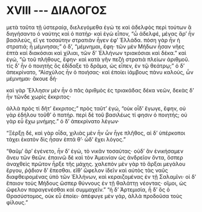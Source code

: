
# XVIII --- ΔΙΑΛΟΓΟΣ

μετὰ ταῦτα τῇ ὑστεραίᾳ, διελεγόμεθα ἐγώ τε καὶ ἀδελφὸς περὶ τούτων ἃ διηγήσαντο ὁ ναύτης καὶ ὁ πατήρ· καὶ ἐγὼ εἶπον, “ὦ ἀδελφέ, μέγας ἄρ’ ἦν βασιλεύς, εἴ γε τοσαύτην στρατιὰν ἦγεν ἐφ’ Ἑλλάδα. πόση γὰρ ἦν ἡ στρατιά; ἦ μέμνησαι;” ὁ δ’, “μέμνημαι, ἔφη· τῶν μὲν Μήδων ἦσαν νῆες ἑπτὰ καὶ διακόσιαι καὶ χίλιαι, τῶν δ’ Ἑλλήνων τριακόσιαι καὶ δέκα.” καὶ ἐγώ, “ὢ τοῦ πλήθους, ἔφην· καὶ κατὰ γῆν πεζὴ στρατιὰ πλείων ἀριθμοῦ. τίς δ’ ἦν ὁ ποιητὴς ὃς ἐδίδαξε τὸ δρᾶμα, ὡς εἶπεν, ἐν τῷ θεάτρῳ;” ὁ δ’ ἀπεκρίνατο, “Αἰσχύλος ἦν ὁ ποιήσας· καὶ ἐποίει ἰάμβους πάνυ καλούς, ὧν μέμνημαι· ἄκουε δή·

καὶ γὰρ Ἕλλησιν μὲν ἦν
ὁ πᾶς ἀριθμὸς ἐς τριακάδας δέκα
νεῶν, δεκὰς δ’ ἦν τῶνδε χωρὶς ἔκκριτος·

ἀλλὰ πρὸς τί δῆτ’ ἔκκριτος;” πρὸς ταῦτ’ ἐγώ, “οὐκ οἶδ’ ἔγωγε, ἔφην, οὐ γὰρ ἐδήλου τοῦθ’ ὁ πατήρ.  περὶ δὲ τοῦ βασιλέως τί φησιν ὁ ποιητής; οὐ γὰρ εὖ ἔχω μνήμης.” ὁ δ’ ἀπεκρίνατο λέγων·

“Ξέρξῃ δέ, καὶ γὰρ οἶδα, χιλιὰς μὲν ἦν
ὧν ἦγε πλῆθος, αἱ δ’ ὑπέρκοποι τάχει
ἑκατὸν δὶς ἦσαν ἑπτά θ’· ὧδ’ ἔχει λόγος.”

“θαῦμ’ ἄρ’ ἐγένετο, ἦν δ’ ἐγώ, τὸ νικᾶν τοσαύτας· οὐδ’ ἂν ἐνικήσαμεν ἄνευ τῶν θεῶν. ἐπαινῶ δὲ καὶ τὸν Ἀμεινίαν ὡς ἀνδρεῖον ὄντα, ὅσπερ ἀναχθεὶς πρῶτον ἦρξε τῆς μάχης. χαλεπὸν μὲν γὰρ τὸ ἄρξαι μεγάλου ἔργου, ῥᾴδιον δ’ ἕπεσθαι. εἴθ’ ὤφελον ἰδεῖν καὶ αὐτὸς τὰς ναῦς διαφθειρομένας ὑπὸ τῶν Ἑλλήνων, καὶ κεραιζομένας ἐν τῇ Σαλαμῖνι· οἱ δ’ ἔπαιον τοὺς Μήδους ὥσπερ θύννους ἐν τῇ θαλάττῃ νέοντας· οἴμοι, ὡς ὤφελον παραγενέσθαι καὶ συμμαχεῖν.” “ἡ δ’ Ἀρτεμισία, ἦ δ’ ὃς ὁ Θρασύστομος, οὐκ εὖ ἐποίει· ἀπέφυγε μὲν γάρ, ἀλλὰ προδοῦσα τοὺς φίλους.”

